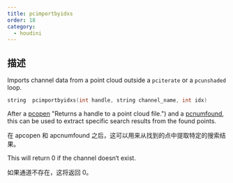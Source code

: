 ```yaml
---
title: pcimportbyidxs
order: 18
category:
  - houdini
---
```

    
## 描述

Imports channel data from a point cloud outside a `pciterate` or a
`pcunshaded` loop.

```c
string  pcimportbyidxs(int handle, string channel_name, int idx)
```

After a [pcopen](pcopen.html) "Returns a handle to a point cloud file.") and a
[pcnumfound](pcnumfound.html "This node returns the number of points found by
pcopen."), this can be used to extract specific search results from the found
points.

在 apcopen 和 apcnumfound 之后，这可以用来从找到的点中提取特定的搜索结果。

This will return 0 if the channel doesn‘t exist.

如果通道不存在，这将返回 0。
